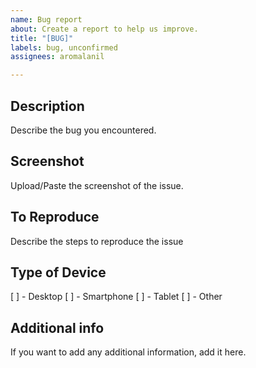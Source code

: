 ```yaml
---
name: Bug report
about: Create a report to help us improve.
title: "[BUG]"
labels: bug, unconfirmed
assignees: aromalanil

---
```


## Description
Describe the bug you encountered.

## Screenshot
Upload/Paste the screenshot of the issue.

## To Reproduce
Describe the steps to reproduce the issue

## Type of Device

[ ] - Desktop
[ ] - Smartphone
[ ] - Tablet
[ ] - Other

## Additional info
If you want to add any additional information, add it here.
